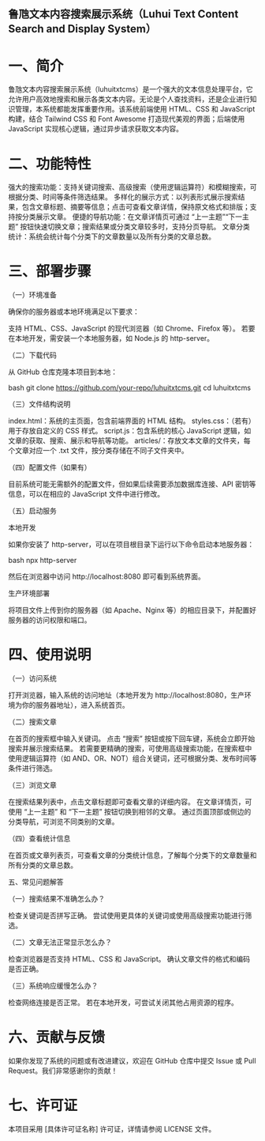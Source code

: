 ## 鲁虺文本内容搜索展示系统（Luhui Text Content Search and Display System）

# 一、简介

鲁虺文本内容搜索展示系统（luhuitxtcms）是一个强大的文本信息处理平台，它允许用户高效地搜索和展示各类文本内容。无论是个人查找资料，还是企业进行知识管理，本系统都能发挥重要作用。该系统前端使用 HTML、CSS 和 JavaScript 构建，结合 Tailwind CSS 和 Font Awesome 打造现代美观的界面；后端使用 JavaScript 实现核心逻辑，通过异步请求获取文本内容。

# 二、功能特性

强大的搜索功能：支持关键词搜索、高级搜索（使用逻辑运算符）和模糊搜索，可根据分类、时间等条件筛选结果。
多样化的展示方式：以列表形式展示搜索结果，包含文章标题、摘要等信息；点击可查看文章详情，保持原文格式和排版；支持按分类展示文章。
便捷的导航功能：在文章详情页可通过 “上一主题”“下一主题” 按钮快速切换文章；搜索结果或分类文章较多时，支持分页导航。
文章分类统计：系统会统计每个分类下的文章数量以及所有分类的文章总数。

# 三、部署步骤

（一）环境准备

确保你的服务器或本地环境满足以下要求：

支持 HTML、CSS、JavaScript 的现代浏览器（如 Chrome、Firefox 等）。
若要在本地开发，需安装一个本地服务器，如 Node.js 的 http-server。

（二）下载代码

从 GitHub 仓库克隆本项目到本地：

bash
git clone https://github.com/your-repo/luhuitxtcms.git
cd luhuitxtcms

（三）文件结构说明

index.html：系统的主页面，包含前端界面的 HTML 结构。
styles.css：（若有）用于存放自定义的 CSS 样式。
script.js：包含系统的核心 JavaScript 逻辑，如文章的获取、搜索、展示和导航等功能。
articles/：存放文本文章的文件夹，每个文章对应一个 .txt 文件，按分类存储在不同子文件夹中。

（四）配置文件（如果有）

目前系统可能无需额外的配置文件，但如果后续需要添加数据库连接、API 密钥等信息，可以在相应的 JavaScript 文件中进行修改。

（五）启动服务

本地开发

如果你安装了 http-server，可以在项目根目录下运行以下命令启动本地服务器：

bash
npx http-server

然后在浏览器中访问 http://localhost:8080 即可看到系统界面。

生产环境部署

将项目文件上传到你的服务器（如 Apache、Nginx 等）的相应目录下，并配置好服务器的访问权限和端口。

# 四、使用说明

（一）访问系统

打开浏览器，输入系统的访问地址（本地开发为 http://localhost:8080，生产环境为你的服务器地址），进入系统首页。

（二）搜索文章

在首页的搜索框中输入关键词。
点击 “搜索” 按钮或按下回车键，系统会立即开始搜索并展示搜索结果。
若需要更精确的搜索，可使用高级搜索功能，在搜索框中使用逻辑运算符（如 AND、OR、NOT）组合关键词，还可根据分类、发布时间等条件进行筛选。

（三）浏览文章

在搜索结果列表中，点击文章标题即可查看文章的详细内容。
在文章详情页，可使用 “上一主题” 和 “下一主题” 按钮切换到相邻的文章。
通过页面顶部或侧边的分类导航，可浏览不同类别的文章。

（四）查看统计信息

在首页或文章列表页，可查看文章的分类统计信息，了解每个分类下的文章数量和所有分类的文章总数。

五、常见问题解答

（一）搜索结果不准确怎么办？

检查关键词是否拼写正确。
尝试使用更具体的关键词或使用高级搜索功能进行筛选。

（二）文章无法正常显示怎么办？

检查浏览器是否支持 HTML、CSS 和 JavaScript。
确认文章文件的格式和编码是否正确。

（三）系统响应缓慢怎么办？

检查网络连接是否正常。
若在本地开发，可尝试关闭其他占用资源的程序。

# 六、贡献与反馈

如果你发现了系统的问题或有改进建议，欢迎在 GitHub 仓库中提交 Issue 或 Pull Request。我们非常感谢你的贡献！

# 七、许可证

本项目采用 [具体许可证名称] 许可证，详情请参阅 LICENSE 文件。

